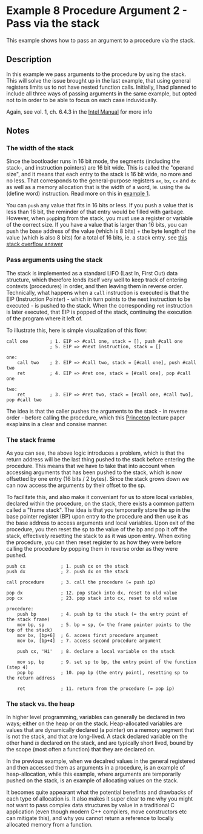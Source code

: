 # Example 8 Procedure Argument 2 - Pass via the stack

This example shows how to pass an argument to a procedure via the stack.

## Description

In this example we pass arguments to the procedure by using the stack. This will solve the issue brought up in the last example, that using general registers limits us to not have nested function calls. Initially, I had planned to include all three ways of passing arguments in the same example, but opted not to in order to be able to focus on each case induvidually.

Again, see vol. 1, ch. 6.4.3 in the [Intel Manual][intel] for more info

## Notes

### The width of the stack

Since the bootloader runs in 16 bit mode, the segments (including the stack-, and instruction pointers) are 16 bit wide. This is called the "operand size", and it means that each entry to the stack is 16 bit wide, no more and no less. That corresponds to the general-purpose registers `ax`, `bx`, `cx` and `dx` as well as a memory allocation that is the width of a word, ie. using the `dw` (define word) instruction. Read more on this in [example 1].

You can `push` any value that fits in 16 bits or less. If you push a value that is less than 16 bit, the reminder of that entry would be filled with garbage. However, when `pop`ping from the stack, you must use a register or variable of the correct size. If you have a value that is larger than 16 bits, you can push the base address of the value (which is 8 bits) + the byte length of the value (which is also 8 bits) for a total of 16 bits, ie. a stack entry. see [this stack overflow answer][SO 1]

### Pass arguments using the stack

The stack is implemented as a standard LIFO (Last In, First Out) data structure, which therefore lends itself very well to keep track of entering contexts (procedures) in order, and then leaving them in reverse order. Technically, what happens when a `call` instruction is executed is that the EIP (Instruction Pointer) - which in turn points to the next instruction to be executed - is pushed to the stack. When the corresponding `ret` instruction is later executed, that EIP is popped of the stack, continuing the execution of the program where it left of.

To illustrate this, here is simple visualization of this flow:

```x86asm
call one        ; 1. EIP => #call one, stack = [], push #call one
                ; 5. EIP => #next instruction, stack = []

one:
    call two    ; 2. EIP => #call two, stack = [#call one], push #call two
    ret         ; 4. EIP => #ret one, stack = [#call one], pop #call one

two:
    ret         ; 3. EIP => #ret two, stack = [#call one, #call two], pop #call two
```

The idea is that the caller pushes the arguments to the stack - in reverse order - before calling the procedure, which this [Princeton] lecture paper exaplains in a clear and consise manner.

### The stack frame

As you can see, the above logic introduces a problem, which is that the return address will be the last thing pushed to the stack before entering the procedure. This means that we have to take that into account when accessing arguments that has been pushed to the stack, which is now offsetted by one entry (16 bits / 2 bytes). Since the stack grows down we can now access the arguments by their offset to the sp.

To facilitate this, and also make it conveniant for us to store local variables, declared within the procedure, on the stack, there exists a common pattern called a "frame stack". The idea is that you temporarily store the sp in the base pointer register (BP) upon entry to the procedure and then use it as the base address to access arguments and local variables. Upon exit of the procedure, you then reset the sp to the value of the bp and pop it off the stack, effectively resetting the stack to as it was upon entry. When exiting the procedure, you can then reset register to as how they were before calling the procedure by popping them in reverse order as they were pushed.

```x86asm
push cx             ; 1. push cx on the stack
push dx             ; 2. push dx on the stack

call procedure      ; 3. call the procedure (= push ip)

pop dx              ; 12. pop stack into dx, reset to old value
pop cx              ; 23. pop stack into cx, reset to old value

procedure:
    push bp         ; 4. push bp to the stack (= the entry point of the stack frame)
    mov bp, sp      ; 5. bp = sp, (= the frame pointer points to the top of the stack)
    mov bx, [bp+6]  ; 6. access first procedure argument
    mov bx, [bp+4]  ; 7. access second procedure argument

    push cx, 'Hi'   ; 8. declare a local variable on the stack

    mov sp, bp      ; 9. set sp to bp, the entry point of the function (step 4)
    pop bp          ; 10. pop bp (the entry point), resetting sp to the return address

    ret             ; 11. return from the procedure (= pop ip)
```

### The stack vs. the heap

In higher level programming, variables can generally be declared in two ways; either on the heap or on the stack. Heap-allocated variables are values that are dynamically declared (a pointer) on a memory segment that is not the stack, and that are long-lived. A stack declared variable on the other hand _is_ declared on the stack, and are typically short lived, bound by the scope (most often a function) that they are declared on.

In the previous example, when we decalred values in the general registered and then accessed them as arguments in a procedure, is an example of heap-allocation, while this example, where arguments are temporarily pushed on the stack, is an example of allocating values on the stack.

It becomes quite appearant what the potential benefints and drawbacks of each type of allocation is. It also makes it super clear to me why you might not want to pass complex data structures by value in a traditional C application (even though modern C++ compilers, move constructors etc can mitigate this), and why you cannot return a reference to locally allocated memory from a function.

[intel]: https://software.intel.com/content/www/us/en/develop/download/
[Princeton]: https://www.cs.princeton.edu/courses/archive/spring11/cos217/lectures/15AssemblyFunctions.pdf
[example 1]: ../001_header/001_header.md#dx
[SO 1]: https://stackoverflow.com/a/45134007/3303776
[SO 2]: https://stackoverflow.com/a/1395934/3303776